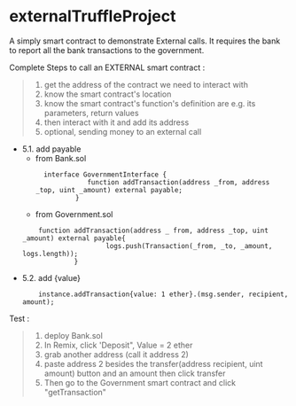 # externalTruffleProject

A simply smart contract to demonstrate External calls. It requires the bank to report all the bank transactions to the government.

Complete Steps to call an EXTERNAL smart contract :  

 > 1. get the address of the contract we need to interact with
 > 2. know the smart contract's location
 > 3. know the smart contract's function's definition are e.g. its parameters, return values
 > 4. then interact with it and add its address
 > 5. optional, sending money to an external call
 > 
   - 5.1. add payable
      - from Bank.sol
          ```
            interface GovernmentInterface {
                       function addTransaction(address _from, address _top, uint _amount) external payable; 
                    }
           ```       
       - from Government.sol
       ```
           function addTransaction(address _ from, address _top, uint _amount) external payable{
                            logs.push(Transaction(_from, _to, _amount, logs.length));
                    }
       ```
   - 5.2. add {value}
       ```
           instance.addTransaction{value: 1 ether}.(msg.sender, recipient, amount);  
       ```

Test :
> 1. deploy Bank.sol
> 2. In Remix, click 'Deposit", Value = 2 ether
> 3. grab another address (call it address 2)
> 4. paste address 2 besides the transfer(address recipient, uint amount) button and an amount
     then click transfer
> 5. Then go to the Government smart contract and click "getTransaction"
